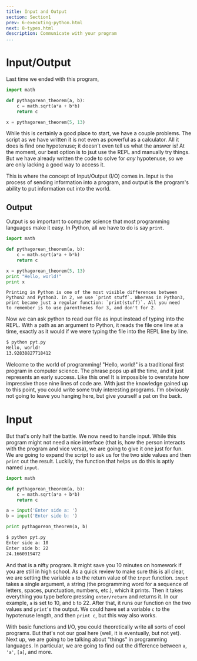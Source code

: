```yaml
---
title: Input and Output
section: Section1
prev: 6-executing-python.html
next: 8-types.html
description: Communicate with your program
...
```


# Input/Output

Last time we ended with this program,

```python
import math

def pythagorean_theorem(a, b):
    c = math.sqrt(a*a + b*b)
    return c

x = pythagorean_theorem(5, 13)
```

While this is certainly a good place to start, we have a couple problems. The
script as we have written it is not even as powerful as a calculator. All it
does is find one hypotenuse; it doesn't even tell us what the answer is! At the
moment, our best option is to jsut use the REPL and manually try things.  But
we have already written the code to solve for *any* hypotenuse, so we are only
lacking a good way to access it.

This is where the concept of Input/Output (I/O) comes in. Input is the process
of sending information into a program, and output is the program's ability to
put information out into the world.

## Output

Output is so important to computer science that most programming languages make
it easy. In Python, all we have to do is say `print`.

```python
import math

def pythagorean_theorem(a, b):
    c = math.sqrt(a*a + b*b)
    return c

x = pythagorean_theorem(5, 13)
print "Hello, world!"
print x
```

```note
Printing in Python is one of the most visible differences between
Python2 and Python3. In 2, we use `print stuff`. Whereas in Python3,
print became just a regular function: `print(stuff)`. All you need
to remember is to use parentheses for 3, and don't for 2.
```

Now we can ask python to read our file as input instead of typing into the REPL.
With a path as an argument to Python, it reads the file one line at a time,
exactly as it would if we were typing the file into the REPL line by line.

```bash
$ python pyt.py
Hello, world!
13.92838827718412
```

Welcome to the world of programming! "Hello, world!" is a traditional first
program in computer science. The phrase pops up all the time, and it just
represents an early success. Like this one! It is impossible to overstate how
impressive those nine lines of code are. With just the knowledge gained up to
this point, you could write some truly interesting programs. I'm obviously not
going to leave you hanging here, but give yourself a pat on the back.

# Input

But that's only half the battle. We now need to handle input. While this
program might not need a nice interface (that is, how the person interacts with
the program and vice versa), we are going to give it one just for fun. We are
going to expand the script to ask us for the two side values and then `print`
out the result. Luckily, the function that helps us do this is aptly named
`input`.

```python
import math

def pythagorean_theorem(a, b):
    c = math.sqrt(a*a + b*b)
    return c

a = input('Enter side a: ')
b = input('Enter side b: ')

print pythagorean_theorem(a, b)
```

```bash
$ python pyt.py
Enter side a: 10
Enter side b: 22
24.1660919472
```

And that is a nifty program. It might save you 10 minutes on homework if you
are still in high school. As a quick review to make sure this is all clear, we
are setting the variable `a` to the return value of the `input` function.
`input` takes a single argument, a string (the programming word for a sequence
of letters, spaces, punctuation, numbers, etc.), which it prints. Then it takes
everything you type before pressing `enter/return` and returns it. In our
example, `a` is set to 10, and `b` to 22. After that, it runs our function
on the two values and `print`'s the output. We could have set a variable `c`
to the hypotenuse length, and then `print c`, but this way also works.

With basic functions and I/O, you could theoretically write all sorts of cool
programs. But that's not our goal here (well, it is eventually, but not yet).
Next up, we are going to be talking about "things" in programming languages. In
particular, we are going to find out the difference between `a`, `'a'`,
`[a]`, and more.
